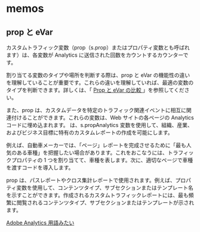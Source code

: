 # memos

## prop と eVar

カスタムトラフィック変数（prop（s.prop）またはプロパティ変数とも呼ばれます）は、各変数が Analytics に送信された回数をカウントするカウンターです。

割り当てる変数のタイプや場所を判断する際は、prop と eVar の機能性の違いを理解していることが重要です。これらの違いを理解していれば、最適の変数のタイプを判断できます。詳しくは、「 [Prop と eVar の比較 ](https://docs.adobe.com/content/help/ja-JP/analytics/implementation/analytics-basics/traffic-props-evars/props-vs-evars.translate.html)」を参照してください。

また、prop は、カスタムデータを特定のトラフィック関連イベントに相互に関連付けることができます。これらの変数は、Web サイトの各ページの Analytics コードに埋め込まれます。 は、s.propAnalytics 変数を使用して、組織、産業、およびビジネス目標に特有のカスタムレポートの作成を可能にします。

例えば、自動車メーカーでは、「ページ」レポートを完成させるために「最も人気のある車種」を把握したい場合があります。これをおこなうには、トラフィックプロパティの 1 つを割り当てて、車種を表します。次に、適切なページで車種を渡すコードを導入します。

prop は、パスレポートやクロス集計レポートで使用されます。例えば、プロパティ変数を使用して、コンテンツタイプ、サブセクションまたはテンプレート名を示すことができます。作成されるカスタムトラフィックレポートには、最も頻繁に閲覧されるコンテンツタイプ、サブセクションまたはテンプレートが示されます。

[Adobe Analytics 用語みたい]( https://docs.adobe.com/content/help/ja-JP/analytics/implementation/analytics-basics/traffic-props-evars/props-evars.translate.html )